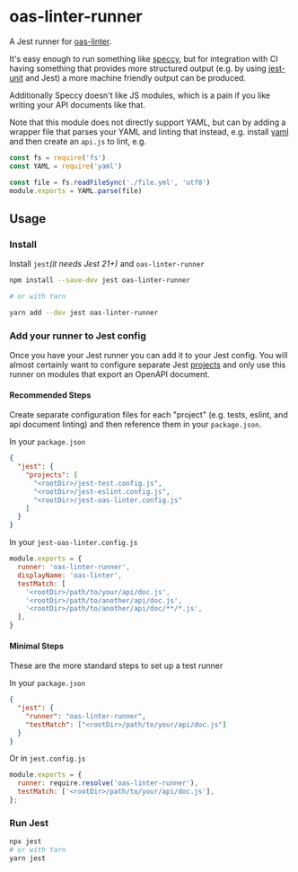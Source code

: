 # oas-linter-runner

A Jest runner for [oas-linter](https://www.npmjs.com/package/oas-linter).

It's easy enough to run something like [speccy](https://www.npmjs.com/package/speccy),
but for integration with CI having something that provides more structured output (e.g.
by using [jest-unit](https://www.npmjs.com/package/jest-junit) and Jest) a more
machine friendly output can be produced.

Additionally Speccy doesn't like JS modules, which is a pain if you like writing your
API documents like that.

Note that this module does not directly support YAML, but can by adding a wrapper
file that parses your YAML and linting that instead, e.g. install [yaml](https://www.npmjs.com/package/yaml)
and then create an `api.js` to lint, e.g.

```javascript
const fs = require('fs')
const YAML = require('yaml')

const file = fs.readFileSync('./file.yml', 'utf8')
module.exports = YAML.parse(file)
```

## Usage

### Install

Install `jest`_(it needs Jest 21+)_ and `oas-linter-runner`

```bash
npm install --save-dev jest oas-linter-runner

# or with Yarn

yarn add --dev jest oas-linter-runner
```

### Add your runner to Jest config

Once you have your Jest runner you can add it to your Jest config.  You will almost
certainly want to configure separate Jest [projects](https://jestjs.io/docs/en/configuration#projects-array-string-projectconfig)
and only use this runner on modules that export an OpenAPI document.

#### Recommended Steps

Create separate configuration files for each "project" (e.g. tests, eslint, and
api document linting) and then reference them in your `package.json`.

In your `package.json`

```json
{
  "jest": {
    "projects": [
      "<rootDir>/jest-test.config.js",
      "<rootDir>/jest-eslint.config.js",
      "<rootDir>/jest-oas-linter.config.js"
    ]
  }
}
```

In your `jest-oas-linter.config.js`

```js
module.exports = {
  runner: 'oas-linter-runner',
  displayName: 'oas-linter',
  testMatch: [
    '<rootDir>/path/to/your/api/doc.js',
    '<rootDir>/path/to/another/api/doc.js',
    '<rootDir>/path/to/another/api/doc/**/*.js',
  ],
}
```

#### Minimal Steps

These are the more standard steps to set up a test runner

In your `package.json`

```json
{
  "jest": {
    "runner": "oas-linter-runner",
    "testMatch": ["<rootDir>/path/to/your/api/doc.js"]
  }
}
```

Or in `jest.config.js`

```js
module.exports = {
  runner: require.resolve('oas-linter-runner'),
  testMatch: ['<rootDir>/path/to/your/api/doc.js'],
};
```


### Run Jest

```bash
npx jest
# or with Yarn
yarn jest
```
